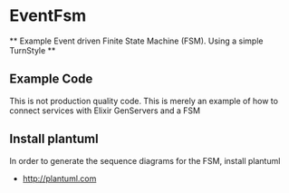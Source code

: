 # EventFsm

** Example Event driven Finite State Machine (FSM).   Using a simple TurnStyle **

## Example Code

This is not production quality code.  This is merely an example of how to connect services with Elixir GenServers and a FSM

## Install plantuml
In order to generate the sequence diagrams for the FSM, install plantuml
*  http://plantuml.com